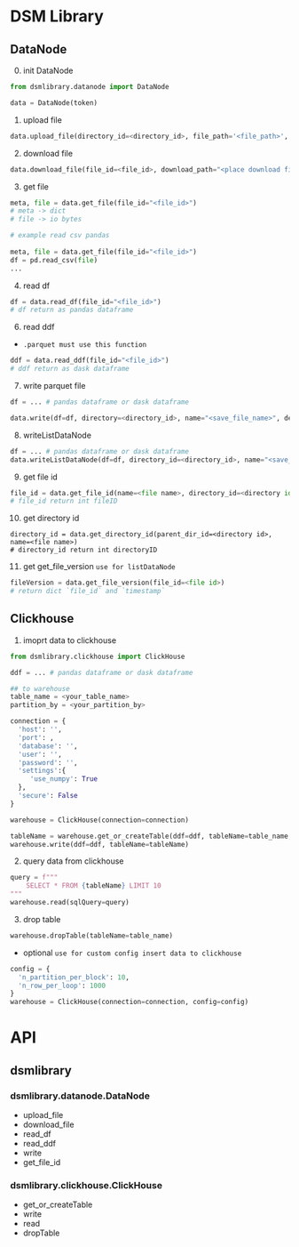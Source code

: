 # DSM Library

## DataNode
0. init DataNode
```python
from dsmlibrary.datanode import DataNode 

data = DataNode(token)
```
1. upload file
```python
data.upload_file(directory_id=<directory_id>, file_path='<file_path>', description="<description(optional)>")
```

2. download file
```python
data.download_file(file_id=<file_id>, download_path="<place download file save> (default ./dsm.tmp)")
```
3. get file
```python
meta, file = data.get_file(file_id="<file_id>")
# meta -> dict
# file -> io bytes
```
```python
# example read csv pandas
 
meta, file = data.get_file(file_id="<file_id>")
df = pd.read_csv(file)
...
``` 
4. read df
```python
df = data.read_df(file_id="<file_id>")
# df return as pandas dataframe
```

6. read ddf

* ```.parquet must use this function```

```python
ddf = data.read_ddf(file_id="<file_id>")
# ddf return as dask dataframe
```

7. write parquet file
```python
df = ... # pandas dataframe or dask dataframe

data.write(df=df, directory=<directory_id>, name="<save_file_name>", description="<description>", replace=<replace if file exists. default False>, profiling=<True or False default False>, lineage=<list of file id. eg [1,2,3]>)
```

8. writeListDataNode

```python
df = ... # pandas dataframe or dask dataframe
data.writeListDataNode(df=df, directory_id=<directory_id>, name="<save_file_name>", description="<description>", replace=<replace if file exists. default False>, profiling=<True or False default False>, lineage=<list of file id. eg [1,2,3]>)
```

9. get file id
```python
file_id = data.get_file_id(name=<file name>, directory_id=<directory id>)
# file_id return int fileID
```

10. get directory id
```
directory_id = data.get_directory_id(parent_dir_id=<directory id>, name=<file name>)
# directory_id return int directoryID
```

11. get get_file_version
```use for listDataNode```

```python
fileVersion = data.get_file_version(file_id=<file id>)
# return dict `file_id` and `timestamp`
```


## Clickhouse
1. imoprt data to clickhouse

```python
from dsmlibrary.clickhouse import ClickHouse

ddf = ... # pandas dataframe or dask dataframe

## to warehouse
table_name = <your_table_name>
partition_by = <your_partition_by>

connection = { 
  'host': '', 
  'port': , 
  'database': '', 
  'user': '', 
  'password': '', 
  'settings':{ 
     'use_numpy': True 
  }, 
  'secure': False 
}

warehouse = ClickHouse(connection=connection)

tableName = warehouse.get_or_createTable(ddf=ddf, tableName=table_name, partition_by=partition_by)
warehouse.write(ddf=ddf, tableName=tableName)
```

2. query data from clickhouse
```python
query = f""" 
    SELECT * FROM {tableName} LIMIT 10 
""" 
warehouse.read(sqlQuery=query)

```

3. drop table
```python
warehouse.dropTable(tableName=table_name)
```

- optional
```use for custom config insert data to clickhouse```
```python
config = {
  'n_partition_per_block': 10,
  'n_row_per_loop': 1000
}
warehouse = ClickHouse(connection=connection, config=config)
```

# API
## dsmlibrary
### dsmlibrary.datanode.DataNode
- upload_file
- download_file
- read_df
- read_ddf
- write
- get_file_id

### dsmlibrary.clickhouse.ClickHouse
- get_or_createTable
- write
- read
- dropTable